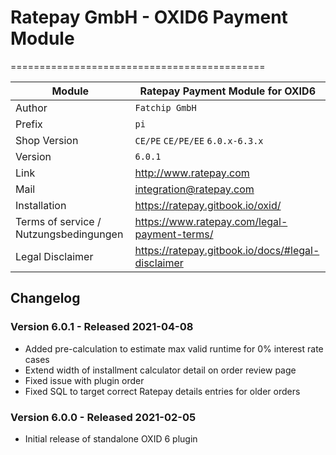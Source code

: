 # Ratepay GmbH - OXID6 Payment Module
============================================

|Module | Ratepay Payment Module for OXID6
|------|----------
|Author | `Fatchip GmbH`
|Prefix | `pi`
|Shop Version | `CE/PE` `CE/PE/EE` `6.0.x-6.3.x`
|Version | `6.0.1`
|Link | http://www.ratepay.com
|Mail | integration@ratepay.com
|Installation | https://ratepay.gitbook.io/oxid/
|Terms of service / Nutzungsbedingungen | https://www.ratepay.com/legal-payment-terms/
|Legal Disclaimer|https://ratepay.gitbook.io/docs/#legal-disclaimer

## Changelog

### Version 6.0.1 - Released 2021-04-08
* Added pre-calculation to estimate max valid runtime for 0% interest rate cases
* Extend width of installment calculator detail on order review page
* Fixed issue with plugin order
* Fixed SQL to target correct Ratepay details entries for older orders

### Version 6.0.0 - Released 2021-02-05
* Initial release of standalone OXID 6 plugin
